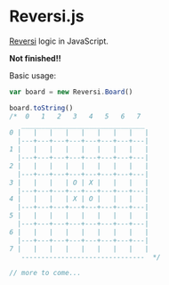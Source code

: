 Reversi.js
==========

[Reversi](https://en.wikipedia.org/wiki/Reversi) logic in JavaScript.

**Not finished!!**

Basic usage:

```js
var board = new Reversi.Board()

board.toString()
/*  0   1   2   3   4   5   6   7
   _______________________________
0 |   |   |   |   |   |   |   |   |
  |---+---+---+---+---+---+---+---|
1 |   |   |   |   |   |   |   |   |
  |---+---+---+---+---+---+---+---|
2 |   |   |   |   |   |   |   |   |
  |---+---+---+---+---+---+---+---|
3 |   |   |   | O | X |   |   |   |
  |---+---+---+---+---+---+---+---|
4 |   |   |   | X | O |   |   |   |
  |---+---+---+---+---+---+---+---|
5 |   |   |   |   |   |   |   |   |
  |---+---+---+---+---+---+---+---|
6 |   |   |   |   |   |   |   |   |
  |---+---+---+---+---+---+---+---|
7 |   |   |   |   |   |   |   |   |
   -------------------------------  */

// more to come...
```
